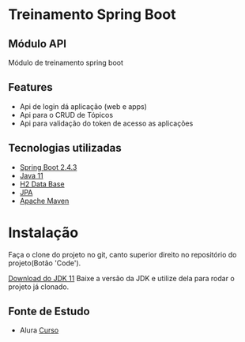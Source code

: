 # Treinamento Spring Boot

## Módulo API
Módulo de treinamento spring boot

## Features
- Api de login dá aplicação (web e apps)
- Api para o CRUD de Tópicos
- Api para validação do token de acesso as aplicações

## Tecnologias utilizadas

- [Spring Boot 2.4.3](https://spring.io/projects/spring-boot)
- [Java 11](https://www.java.com/pt-BR/)
- [H2 Data Base](https://www.h2database.com/html/main.html)
- [JPA](https://spring.io/guides/gs/accessing-data-jpa/)
- [Apache Maven](https://maven.apache.org/)

# Instalação
Faça o clone do projeto no git, canto superior direito no repositório do projeto(Botão 'Code').

[Download do JDK 11](https://www.oracle.com/br/java/technologies/javase/jdk11-archive-downloads.html)
Baixe a versão da JDK e utilize dela para rodar o projeto já clonado.

## Fonte de Estudo
- Alura [Curso](https://www.alura.com.br/curso-online-spring-boot-api-rest)
